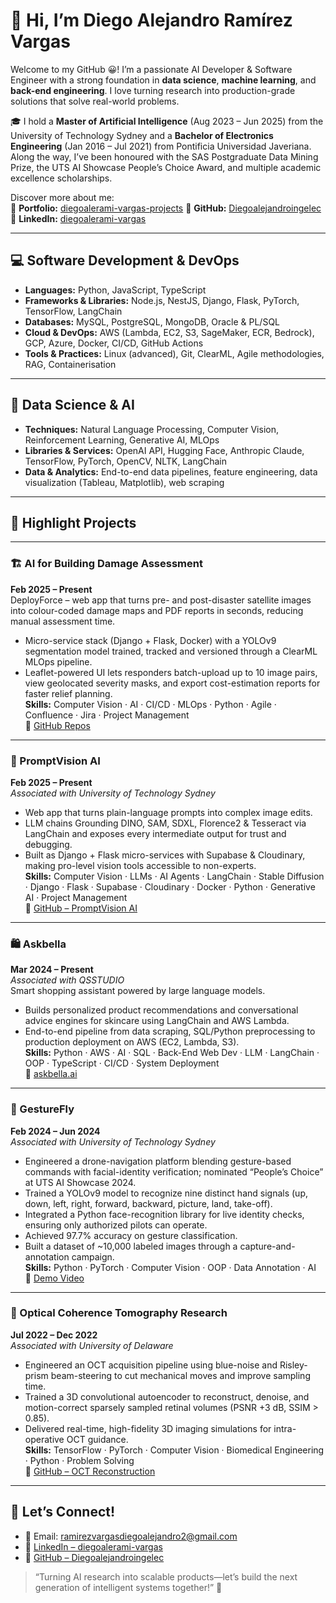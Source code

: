 # 👋 Hi, I’m Diego Alejandro Ramírez Vargas

Welcome to my GitHub 😀! I’m a passionate AI Developer & Software Engineer with a strong foundation in **data science**, **machine learning**, and **back-end engineering**. I love turning research into production-grade solutions that solve real-world problems.

🎓 I hold a **Master of Artificial Intelligence** (Aug 2023 – Jun 2025) from the University of Technology Sydney and a **Bachelor of Electronics Engineering** (Jan 2016 – Jul 2021) from Pontificia Universidad Javeriana. Along the way, I’ve been honoured with the SAS Postgraduate Data Mining Prize, the UTS AI Showcase People’s Choice Award, and multiple academic excellence scholarships.

Discover more about me:  
💼 **Portfolio:** [diegoalerami-vargas-projects](https://www.linkedin.com/in/diegoalerami-vargas/details/projects/)
📁 **GitHub:** [Diegoalejandroingelec](https://github.com/Diegoalejandroingelec)  
🔗 **LinkedIn:** [diegoalerami-vargas](https://www.linkedin.com/in/diegoalerami-vargas/)  

---

## 💻 Software Development & DevOps
- **Languages:** Python, JavaScript, TypeScript  
- **Frameworks & Libraries:** Node.js, NestJS, Django, Flask, PyTorch, TensorFlow, LangChain  
- **Databases:** MySQL, PostgreSQL, MongoDB, Oracle & PL/SQL  
- **Cloud & DevOps:** AWS (Lambda, EC2, S3, SageMaker, ECR, Bedrock), GCP, Azure, Docker, CI/CD, GitHub Actions  
- **Tools & Practices:** Linux (advanced), Git, ClearML, Agile methodologies, RAG, Containerisation  

---

## 🤖 Data Science & AI
- **Techniques:** Natural Language Processing, Computer Vision, Reinforcement Learning, Generative AI, MLOps  
- **Libraries & Services:** OpenAI API, Hugging Face, Anthropic Claude, TensorFlow, PyTorch, OpenCV, NLTK, LangChain  
- **Data & Analytics:** End-to-end data pipelines, feature engineering, data visualization (Tableau, Matplotlib), web scraping  

---

## 🚀 Highlight Projects

---

### 🏗️ AI for Building Damage Assessment  
**Feb 2025 – Present**  
DeployForce – web app that turns pre- and post-disaster satellite images into colour-coded damage maps and PDF reports in seconds, reducing manual assessment time.  
- Micro-service stack (Django + Flask, Docker) with a YOLOv9 segmentation model trained, tracked and versioned through a ClearML MLOps pipeline.  
- Leaflet-powered UI lets responders batch-upload up to 10 image pairs, view geolocated severity masks, and export cost-estimation reports for faster relief planning.  
**Skills:** Computer Vision · AI · CI/CD · MLOps · Python · Agile · Confluence · Jira · Project Management  
🔗 [GitHub Repos](https://github.com/orgs/AI-Studio-DeployForce/repositories)

---

### 🎨 PromptVision AI  
**Feb 2025 – Present**  
_Associated with University of Technology Sydney_  
- Web app that turns plain-language prompts into complex image edits.  
- LLM chains Grounding DINO, SAM, SDXL, Florence2 & Tesseract via LangChain and exposes every intermediate output for trust and debugging.  
- Built as Django + Flask micro-services with Supabase & Cloudinary, making pro-level vision tools accessible to non-experts.  
**Skills:** Computer Vision · LLMs · AI Agents · LangChain · Stable Diffusion · Django · Flask · Supabase · Cloudinary · Docker · Python · Generative AI · Project Management  
🔗 [GitHub – PromptVision AI](https://github.com/PromptVision-AI/llm-chatbot)

---

### 🛍️ Askbella  
**Mar 2024 – Present**  
_Associated with QSSTUDIO_  
Smart shopping assistant powered by large language models.  
- Builds personalized product recommendations and conversational advice engines for skincare using LangChain and AWS Lambda.  
- End-to-end pipeline from data scraping, SQL/Python preprocessing to production deployment on AWS (EC2, Lambda, S3).  
**Skills:** Python · AWS · AI · SQL · Back-End Web Dev · LLM · LangChain · OOP · TypeScript · CI/CD · System Deployment  
🔗 [askbella.ai](https://askbella.ai/)

---

### 🚁 GestureFly  
**Feb 2024 – Jun 2024**  
_Associated with University of Technology Sydney_  
- Engineered a drone-navigation platform blending gesture-based commands with facial-identity verification; nominated “People’s Choice” at UTS AI Showcase 2024.  
- Trained a YOLOv9 model to recognize nine distinct hand signals (up, down, left, right, forward, backward, picture, land, take-off).  
- Integrated a Python face-recognition library for live identity checks, ensuring only authorized pilots can operate.  
- Achieved 97.7% accuracy on gesture classification.  
- Built a dataset of ~10,000 labeled images through a capture-and-annotation campaign.  
**Skills:** Python · PyTorch · Computer Vision · OOP · Data Annotation · AI  
🔗 [Demo Video](https://www.youtube.com/watch?v=pyhoSb_k95A)

---

### 🧬 Optical Coherence Tomography Research  
**Jul 2022 – Dec 2022**  
_Associated with University of Delaware_  
- Engineered an OCT acquisition pipeline using blue-noise and Risley-prism beam-steering to cut mechanical moves and improve sampling time.  
- Trained a 3D convolutional autoencoder to reconstruct, denoise, and motion-correct sparsely sampled retinal volumes (PSNR +3 dB, SSIM > 0.85).  
- Delivered real-time, high-fidelity 3D imaging simulations for intra-operative OCT guidance.  
**Skills:** TensorFlow · PyTorch · Computer Vision · Biomedical Engineering · Python · Problem Solving  
🔗 [GitHub – OCT Reconstruction](https://github.com/Diegoalejandroingelec/oct_reconstruction)

---

## 🔗 Let’s Connect!
- 📧 Email: [ramirezvargasdiegoalejandro2@gmail.com](mailto:ramirezvargasdiegoalejandro2@gmail.com)  
- 💼 [LinkedIn – diegoalerami-vargas](https://www.linkedin.com/in/diegoalerami-vargas/)  
- 🐙 [GitHub – Diegoalejandroingelec](https://github.com/Diegoalejandroingelec)  

> “Turning AI research into scalable products—let’s build the next generation of intelligent systems together!” 🚀


